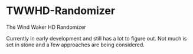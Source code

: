 # TWWHD-Randomizer
The Wind Waker HD Randomizer

Currently in early development and still has a lot to figure out. Not much is set in stone and a few approaches are being considered.
